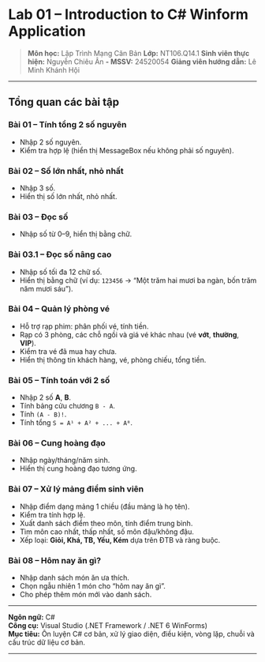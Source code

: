 # Lab 01 – Introduction to C# Winform Application
> **Môn học:**  Lập Trình Mạng Căn Bản
> **Lớp:**      NT106.Q14.1 
> **Sinh viên thực hiện:**   Nguyễn Chiêu Ân **- MSSV:** 24520054 
> **Giảng viên hướng dẫn:**  Lê Minh Khánh Hội 

---

## Tổng quan các bài tập

### Bài 01 – Tính tổng 2 số nguyên
- Nhập 2 số nguyên.  
- Kiểm tra hợp lệ (hiển thị MessageBox nếu không phải số nguyên).

### Bài 02 – Số lớn nhất, nhỏ nhất
- Nhập 3 số.  
- Hiển thị số lớn nhất, nhỏ nhất.

### Bài 03 – Đọc số
- Nhập số từ 0–9, hiển thị bằng chữ.

### Bài 03.1 – Đọc số nâng cao
- Nhập số tối đa 12 chữ số.  
- Hiển thị bằng chữ (ví dụ: `123456` → “Một trăm hai mươi ba ngàn, bốn trăm năm mươi sáu”).

### Bài 04 – Quản lý phòng vé
- Hỗ trợ rạp phim: phân phối vé, tính tiền.  
- Rạp có 3 phòng, các chỗ ngồi và giá vé khác nhau (vé **vớt**, **thường**, **VIP**).  
- Kiểm tra vé đã mua hay chưa.  
- Hiển thị thông tin khách hàng, vé, phòng chiếu, tổng tiền.

### Bài 05 – Tính toán với 2 số
- Nhập 2 số **A**, **B**.  
- Tính bảng cửu chương `B - A`.  
- Tính `(A - B)!`.  
- Tính tổng `S = A¹ + A² + ... + Aᴮ`.

### Bài 06 – Cung hoàng đạo
- Nhập ngày/tháng/năm sinh.  
- Hiển thị cung hoàng đạo tương ứng.

### Bài 07 – Xử lý mảng điểm sinh viên
- Nhập điểm dạng mảng 1 chiều (đầu mảng là họ tên).  
- Kiểm tra tính hợp lệ.  
- Xuất danh sách điểm theo môn, tính điểm trung bình.  
- Tìm môn cao nhất, thấp nhất, số môn đậu/không đậu.  
- Xếp loại: **Giỏi, Khá, TB, Yếu, Kém** dựa trên ĐTB và ràng buộc.

### Bài 08 – Hôm nay ăn gì?
- Nhập danh sách món ăn ưa thích.  
- Chọn ngẫu nhiên 1 món cho “hôm nay ăn gì”.  
- Cho phép thêm món mới vào danh sách.

---

**Ngôn ngữ:** C#  
**Công cụ:** Visual Studio (.NET Framework / .NET 6 WinForms)  
**Mục tiêu:** Ôn luyện C# cơ bản, xử lý giao diện, điều kiện, vòng lặp, chuỗi và cấu trúc dữ liệu cơ bản.

---
